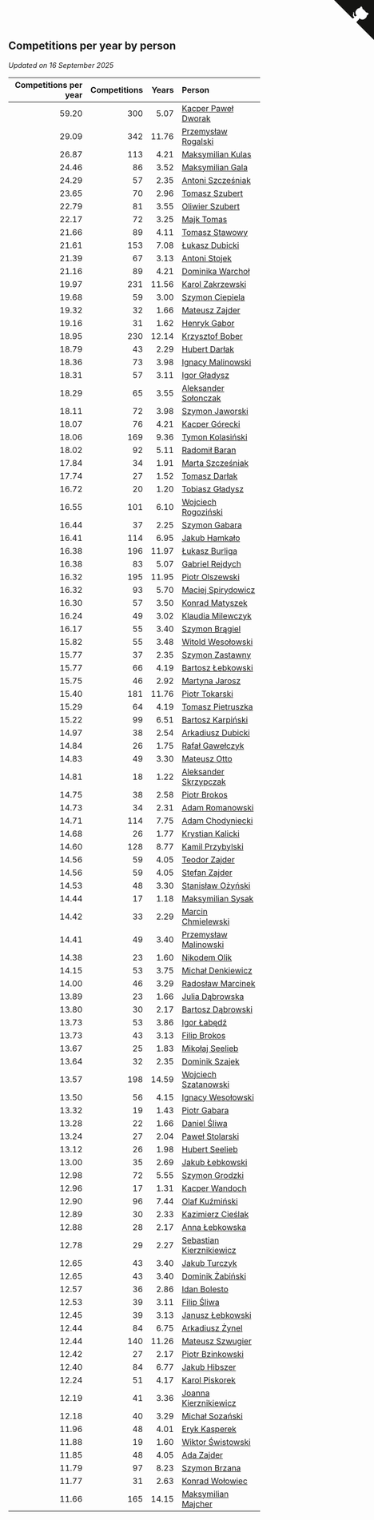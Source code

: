 ## Competitions per year by person

*Updated on 16 September 2025*

| Competitions per year | Competitions | Years | Person |
| ---: | ---: | ---: | :--- |
| 59.20 | 300 | 5.07 | [Kacper Paweł Dworak](https://www.worldcubeassociation.org/persons/2020DWOR01) |
| 29.09 | 342 | 11.76 | [Przemysław Rogalski](https://www.worldcubeassociation.org/persons/2013ROGA02) |
| 26.87 | 113 | 4.21 | [Maksymilian Kulas](https://www.worldcubeassociation.org/persons/2021KULA02) |
| 24.46 | 86 | 3.52 | [Maksymilian Gala](https://www.worldcubeassociation.org/persons/2022GALA01) |
| 24.29 | 57 | 2.35 | [Antoni Szcześniak](https://www.worldcubeassociation.org/persons/2023SZCZ04) |
| 23.65 | 70 | 2.96 | [Tomasz Szubert](https://www.worldcubeassociation.org/persons/2022SZUB02) |
| 22.79 | 81 | 3.55 | [Oliwier Szubert](https://www.worldcubeassociation.org/persons/2022SZUB01) |
| 22.17 | 72 | 3.25 | [Majk Tomas](https://www.worldcubeassociation.org/persons/2022TOMA05) |
| 21.66 | 89 | 4.11 | [Tomasz Stawowy](https://www.worldcubeassociation.org/persons/2021STAW01) |
| 21.61 | 153 | 7.08 | [Łukasz Dubicki](https://www.worldcubeassociation.org/persons/2018DUBI01) |
| 21.39 | 67 | 3.13 | [Antoni Stojek](https://www.worldcubeassociation.org/persons/2022STOJ03) |
| 21.16 | 89 | 4.21 | [Dominika Warchoł](https://www.worldcubeassociation.org/persons/2021WARC01) |
| 19.97 | 231 | 11.56 | [Karol Zakrzewski](https://www.worldcubeassociation.org/persons/2014ZAKR01) |
| 19.68 | 59 | 3.00 | [Szymon Ciepiela](https://www.worldcubeassociation.org/persons/2022CIEP01) |
| 19.32 | 32 | 1.66 | [Mateusz Zajder](https://www.worldcubeassociation.org/persons/2024ZAJD01) |
| 19.16 | 31 | 1.62 | [Henryk Gabor](https://www.worldcubeassociation.org/persons/2024GABO02) |
| 18.95 | 230 | 12.14 | [Krzysztof Bober](https://www.worldcubeassociation.org/persons/2013BOBE01) |
| 18.79 | 43 | 2.29 | [Hubert Darłak](https://www.worldcubeassociation.org/persons/2023DARL03) |
| 18.36 | 73 | 3.98 | [Ignacy Malinowski](https://www.worldcubeassociation.org/persons/2021MALI02) |
| 18.31 | 57 | 3.11 | [Igor Gładysz](https://www.worldcubeassociation.org/persons/2022GLAD01) |
| 18.29 | 65 | 3.55 | [Aleksander Sołonczak](https://www.worldcubeassociation.org/persons/2022SOLO01) |
| 18.11 | 72 | 3.98 | [Szymon Jaworski](https://www.worldcubeassociation.org/persons/2021JAWO01) |
| 18.07 | 76 | 4.21 | [Kacper Górecki](https://www.worldcubeassociation.org/persons/2021GORE01) |
| 18.06 | 169 | 9.36 | [Tymon Kolasiński](https://www.worldcubeassociation.org/persons/2016KOLA02) |
| 18.02 | 92 | 5.11 | [Radomił Baran](https://www.worldcubeassociation.org/persons/2020BARA02) |
| 17.84 | 34 | 1.91 | [Marta Szcześniak](https://www.worldcubeassociation.org/persons/2023SZCZ07) |
| 17.74 | 27 | 1.52 | [Tomasz Darłak](https://www.worldcubeassociation.org/persons/2024DARL01) |
| 16.72 | 20 | 1.20 | [Tobiasz Gładysz](https://www.worldcubeassociation.org/persons/2024GLAD02) |
| 16.55 | 101 | 6.10 | [Wojciech Rogoziński](https://www.worldcubeassociation.org/persons/2019ROGO04) |
| 16.44 | 37 | 2.25 | [Szymon Gabara](https://www.worldcubeassociation.org/persons/2023GABA01) |
| 16.41 | 114 | 6.95 | [Jakub Hamkało](https://www.worldcubeassociation.org/persons/2018HAMK01) |
| 16.38 | 196 | 11.97 | [Łukasz Burliga](https://www.worldcubeassociation.org/persons/2013BURL01) |
| 16.38 | 83 | 5.07 | [Gabriel Rejdych](https://www.worldcubeassociation.org/persons/2020REJD01) |
| 16.32 | 195 | 11.95 | [Piotr Olszewski](https://www.worldcubeassociation.org/persons/2013OLSZ02) |
| 16.32 | 93 | 5.70 | [Maciej Spirydowicz](https://www.worldcubeassociation.org/persons/2020SPIR01) |
| 16.30 | 57 | 3.50 | [Konrad Matyszek](https://www.worldcubeassociation.org/persons/2022MATY02) |
| 16.24 | 49 | 3.02 | [Klaudia Milewczyk](https://www.worldcubeassociation.org/persons/2022MILE05) |
| 16.17 | 55 | 3.40 | [Szymon Brągiel](https://www.worldcubeassociation.org/persons/2022BRAG03) |
| 15.82 | 55 | 3.48 | [Witold Wesołowski](https://www.worldcubeassociation.org/persons/2022WESO01) |
| 15.77 | 37 | 2.35 | [Szymon Zastawny](https://www.worldcubeassociation.org/persons/2023ZAST01) |
| 15.77 | 66 | 4.19 | [Bartosz Łebkowski](https://www.worldcubeassociation.org/persons/2021LEBK01) |
| 15.75 | 46 | 2.92 | [Martyna Jarosz](https://www.worldcubeassociation.org/persons/2022JARO01) |
| 15.40 | 181 | 11.76 | [Piotr Tokarski](https://www.worldcubeassociation.org/persons/2013TOKA01) |
| 15.29 | 64 | 4.19 | [Tomasz Pietruszka](https://www.worldcubeassociation.org/persons/2021PIET01) |
| 15.22 | 99 | 6.51 | [Bartosz Karpiński](https://www.worldcubeassociation.org/persons/2019KARP03) |
| 14.97 | 38 | 2.54 | [Arkadiusz Dubicki](https://www.worldcubeassociation.org/persons/2023DUBI01) |
| 14.84 | 26 | 1.75 | [Rafał Gawełczyk](https://www.worldcubeassociation.org/persons/2023GAWE01) |
| 14.83 | 49 | 3.30 | [Mateusz Otto](https://www.worldcubeassociation.org/persons/2022OTTO01) |
| 14.81 | 18 | 1.22 | [Aleksander Skrzypczak](https://www.worldcubeassociation.org/persons/2024SKRZ01) |
| 14.75 | 38 | 2.58 | [Piotr Brokos](https://www.worldcubeassociation.org/persons/2023BROK01) |
| 14.73 | 34 | 2.31 | [Adam Romanowski](https://www.worldcubeassociation.org/persons/2023ROMA10) |
| 14.71 | 114 | 7.75 | [Adam Chodyniecki](https://www.worldcubeassociation.org/persons/2017CHOD02) |
| 14.68 | 26 | 1.77 | [Krystian Kalicki](https://www.worldcubeassociation.org/persons/2023KALI10) |
| 14.60 | 128 | 8.77 | [Kamil Przybylski](https://www.worldcubeassociation.org/persons/2016PRZY01) |
| 14.56 | 59 | 4.05 | [Teodor Zajder](https://www.worldcubeassociation.org/persons/2021ZAJD03) |
| 14.56 | 59 | 4.05 | [Stefan Zajder](https://www.worldcubeassociation.org/persons/2021ZAJD02) |
| 14.53 | 48 | 3.30 | [Stanisław Ożyński](https://www.worldcubeassociation.org/persons/2022OZYN01) |
| 14.44 | 17 | 1.18 | [Maksymilian Sysak](https://www.worldcubeassociation.org/persons/2024SYSA01) |
| 14.42 | 33 | 2.29 | [Marcin Chmielewski](https://www.worldcubeassociation.org/persons/2023CHMI01) |
| 14.41 | 49 | 3.40 | [Przemysław Malinowski](https://www.worldcubeassociation.org/persons/2022MALI01) |
| 14.38 | 23 | 1.60 | [Nikodem Olik](https://www.worldcubeassociation.org/persons/2024OLIK01) |
| 14.15 | 53 | 3.75 | [Michał Denkiewicz](https://www.worldcubeassociation.org/persons/2021DENK01) |
| 14.00 | 46 | 3.29 | [Radosław Marcinek](https://www.worldcubeassociation.org/persons/2022MARC05) |
| 13.89 | 23 | 1.66 | [Julia Dąbrowska](https://www.worldcubeassociation.org/persons/2024DABR01) |
| 13.80 | 30 | 2.17 | [Bartosz Dąbrowski](https://www.worldcubeassociation.org/persons/2023DABR07) |
| 13.73 | 53 | 3.86 | [Igor Łabędź](https://www.worldcubeassociation.org/persons/2021LABE01) |
| 13.73 | 43 | 3.13 | [Filip Brokos](https://www.worldcubeassociation.org/persons/2022BROK03) |
| 13.67 | 25 | 1.83 | [Mikołaj Seelieb](https://www.worldcubeassociation.org/persons/2023SEEL04) |
| 13.64 | 32 | 2.35 | [Dominik Szajek](https://www.worldcubeassociation.org/persons/2023SZAJ01) |
| 13.57 | 198 | 14.59 | [Wojciech Szatanowski](https://www.worldcubeassociation.org/persons/2011SZAT01) |
| 13.50 | 56 | 4.15 | [Ignacy Wesołowski](https://www.worldcubeassociation.org/persons/2021WESO01) |
| 13.32 | 19 | 1.43 | [Piotr Gabara](https://www.worldcubeassociation.org/persons/2024GABA02) |
| 13.28 | 22 | 1.66 | [Daniel Śliwa](https://www.worldcubeassociation.org/persons/2024SLIW01) |
| 13.24 | 27 | 2.04 | [Paweł Stolarski](https://www.worldcubeassociation.org/persons/2023STOL04) |
| 13.12 | 26 | 1.98 | [Hubert Seelieb](https://www.worldcubeassociation.org/persons/2023SEEL02) |
| 13.00 | 35 | 2.69 | [Jakub Łebkowski](https://www.worldcubeassociation.org/persons/2023LEBK01) |
| 12.98 | 72 | 5.55 | [Szymon Grodzki](https://www.worldcubeassociation.org/persons/2020GROD01) |
| 12.96 | 17 | 1.31 | [Kacper Wandoch](https://www.worldcubeassociation.org/persons/2024WAND01) |
| 12.90 | 96 | 7.44 | [Olaf Kuźmiński](https://www.worldcubeassociation.org/persons/2018KUZM02) |
| 12.89 | 30 | 2.33 | [Kazimierz Cieślak](https://www.worldcubeassociation.org/persons/2023CIES01) |
| 12.88 | 28 | 2.17 | [Anna Łebkowska](https://www.worldcubeassociation.org/persons/2023LEBK04) |
| 12.78 | 29 | 2.27 | [Sebastian Kierznikiewicz](https://www.worldcubeassociation.org/persons/2023KIER02) |
| 12.65 | 43 | 3.40 | [Jakub Turczyk](https://www.worldcubeassociation.org/persons/2022TURC02) |
| 12.65 | 43 | 3.40 | [Dominik Żabiński](https://www.worldcubeassociation.org/persons/2022ZABI01) |
| 12.57 | 36 | 2.86 | [Idan Bolesto](https://www.worldcubeassociation.org/persons/2022BOLE01) |
| 12.53 | 39 | 3.11 | [Filip Śliwa](https://www.worldcubeassociation.org/persons/2022SLIW01) |
| 12.45 | 39 | 3.13 | [Janusz Łebkowski](https://www.worldcubeassociation.org/persons/2022LEBK01) |
| 12.44 | 84 | 6.75 | [Arkadiusz Żynel](https://www.worldcubeassociation.org/persons/2018ZYNE01) |
| 12.44 | 140 | 11.26 | [Mateusz Szwugier](https://www.worldcubeassociation.org/persons/2014SZWU01) |
| 12.42 | 27 | 2.17 | [Piotr Bzinkowski](https://www.worldcubeassociation.org/persons/2023BZIN01) |
| 12.40 | 84 | 6.77 | [Jakub Hibszer](https://www.worldcubeassociation.org/persons/2018HIBS01) |
| 12.24 | 51 | 4.17 | [Karol Piskorek](https://www.worldcubeassociation.org/persons/2021PISK01) |
| 12.19 | 41 | 3.36 | [Joanna Kierznikiewicz](https://www.worldcubeassociation.org/persons/2022KIER01) |
| 12.18 | 40 | 3.29 | [Michał Sozański](https://www.worldcubeassociation.org/persons/2022SOZA02) |
| 11.96 | 48 | 4.01 | [Eryk Kasperek](https://www.worldcubeassociation.org/persons/2021KASP01) |
| 11.88 | 19 | 1.60 | [Wiktor Świstowski](https://www.worldcubeassociation.org/persons/2024SWIS01) |
| 11.85 | 48 | 4.05 | [Ada Zajder](https://www.worldcubeassociation.org/persons/2021ZAJD01) |
| 11.79 | 97 | 8.23 | [Szymon Brzana](https://www.worldcubeassociation.org/persons/2017BRZA01) |
| 11.77 | 31 | 2.63 | [Konrad Wołowiec](https://www.worldcubeassociation.org/persons/2023WOLO01) |
| 11.66 | 165 | 14.15 | [Maksymilian Majcher](https://www.worldcubeassociation.org/persons/2011MAJC01) |


<a href="https://github.com/noeruchangd/wca_statistics_vn" class="github-corner" aria-label="View source on Github"><svg width="80" height="80" viewBox="0 0 250 250" style="fill:#151513; color:#fff; position: absolute; top: 0; border: 0; right: 0;" aria-hidden="true"><path d="M0,0 L115,115 L130,115 L142,142 L250,250 L250,0 Z"></path><path d="M128.3,109.0 C113.8,99.7 119.0,89.6 119.0,89.6 C122.0,82.7 120.5,78.6 120.5,78.6 C119.2,72.0 123.4,76.3 123.4,76.3 C127.3,80.9 125.5,87.3 125.5,87.3 C122.9,97.6 130.6,101.9 134.4,103.2" fill="currentColor" style="transform-origin: 130px 106px;" class="octo-arm"></path><path d="M115.0,115.0 C114.9,115.1 118.7,116.5 119.8,115.4 L133.7,101.6 C136.9,99.2 139.9,98.4 142.2,98.6 C133.8,88.0 127.5,74.4 143.8,58.0 C148.5,53.4 154.0,51.2 159.7,51.0 C160.3,49.4 163.2,43.6 171.4,40.1 C171.4,40.1 176.1,42.5 178.8,56.2 C183.1,58.6 187.2,61.8 190.9,65.4 C194.5,69.0 197.7,73.2 200.1,77.6 C213.8,80.2 216.3,84.9 216.3,84.9 C212.7,93.1 206.9,96.0 205.4,96.6 C205.1,102.4 203.0,107.8 198.3,112.5 C181.9,128.9 168.3,122.5 157.7,114.1 C157.9,116.9 156.7,120.9 152.7,124.9 L141.0,136.5 C139.8,137.7 141.6,141.9 141.8,141.8 Z" fill="currentColor" class="octo-body"></path></svg></a><style>.github-corner:hover .octo-arm{animation:octocat-wave 560ms ease-in-out}@keyframes octocat-wave{0%,100%{transform:rotate(0)}20%,60%{transform:rotate(-25deg)}40%,80%{transform:rotate(10deg)}}@media (max-width:500px){.github-corner:hover .octo-arm{animation:none}.github-corner .octo-arm{animation:octocat-wave 560ms ease-in-out}}</style>
